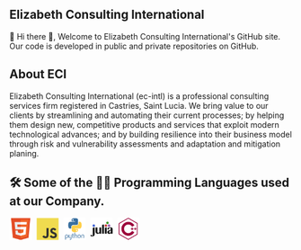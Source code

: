 
## Elizabeth Consulting International

👋 Hi there 👋, Welcome to Elizabeth Consulting International's GitHub site. Our code is developed in public and private repositories on GitHub.

## About ECI

Elizabeth Consulting International (ec-intl) is a professional consulting services firm registered in Castries, Saint Lucia. We bring value to our clients by streamlining and automating their current processes; by helping them design new, competitive products and services that exploit modern technological advances; and by building resilience into their business model through risk and vulnerability assessments and adaptation and mitigation planing.

## :hammer_and_wrench: Some of the 👩‍💻 Programming Languages used at our Company.
<div>
  <img src="https://github.com/devicons/devicon/blob/master/icons/html5/html5-original.svg" title="HTML5" alt="HTML" width="40" height="40"/>&nbsp;
  <img src="https://github.com/devicons/devicon/blob/master/icons/javascript/javascript-original.svg" title="JavaScript" alt="JavaScript" width="40" height="40"/>&nbsp;
  <img src="https://github.com/devicons/devicon/blob/master/icons/python/python-original-wordmark.svg" title="Python" alt="Python" width="40" height="40"/>&nbsp;
  <img src="https://github.com/devicons/devicon/blob/master/icons/julia/julia-original-wordmark.svg" title="Julia" alt="Julia" width="40" height="40"/>&nbsp;
  <img src="https://github.com/devicons/devicon/blob/master/icons/cplusplus/cplusplus-line.svg" title="C++" alt="C++" width="40" height="40"/>&nbsp;
</div>
